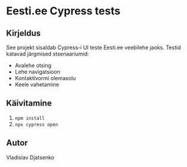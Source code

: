 # Eesti.ee Cypress tests

## Kirjeldus

See projekt sisaldab Cypress-i UI teste Eesti.ee veebilehe jaoks. Testid katavad järgmised stsenaariumid:
- Avalehe otsing
- Lehe navigatsioon
- Kontaktivormi olemasolu
- Keele vahetamine

## Käivitamine

1. `npm install`
2. `npx cypress open`

## Autor

Vladislav Djatsenko

